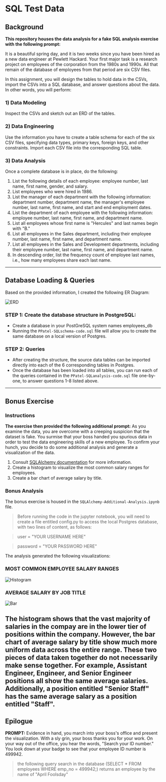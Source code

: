 # SQL Test Data

## Background
**This repository houses the data analysis for a fake SQL analysis exercise with the following prompt:**

It is a beautiful spring day, and it is two weeks since you have been hired as a new data engineer at Pewlett Hackard. Your first major task is a research project on employees of the corporation from the 1980s and 1990s. All that remain of the database of employees from that period are six CSV files.

In this assignment, you will design the tables to hold data in the CSVs, import the CSVs into a SQL database, and answer questions about the data. In other words, you will perform:

### 1) Data Modeling
Inspect the CSVs and sketch out an ERD of the tables.

### 2) Data Engineering
Use the information you have to create a table schema for each of the six CSV files, specifying data types, primary keys, foreign keys, and other constraints. Import each CSV file into the corresponding SQL table.

### 3) Data Analysis
Once a complete database is in place, do the following:
1. List the following details of each employee: employee number, last name, first name, gender, and salary.
2. List employees who were hired in 1986.
3. List the manager of each department with the following information: department number, department name, the manager's employee number, last name, first name, and start and end employment dates.
4. List the department of each employee with the following information: employee number, last name, first name, and department name.
5. List all employees whose first name is "Hercules" and last names begin with "B."
6. List all employees in the Sales department, including their employee number, last name, first name, and department name.
7. List all employees in the Sales and Development departments, including their employee number, last name, first name, and department name.
8. In descending order, list the frequency count of employee last names, i.e., how many employees share each last name.
-----

## Database Loading & Queries
Based on the provided information, I created the following ER Diagram:

![ERD](ERD.png)

### STEP 1: Create the database structure in PostgreSQL:
* Create a database in your PostGreSQL system names employees_db
* Running the `PPatel-SQLschema-code.sql` file will allow you to create the same database on a local version of Postgres. 

### STEP 2: Queries
* After creating the structure, the source data tables can be imported directly into each of the 6 corresponding tables in Postgres. 
* Once the database has been loaded into all tables, you can run each of the queries contained in the  `PPatel-SQLanalysis-code.sql` file one-by-one, to answer questions 1-8 listed above.
-----

## Bonus Exercise

### Instructions
**The exercise then provided the following additional prompt:**
As you examine the data, you are overcome with a creeping suspicion that the dataset is fake. You surmise that your boss handed you spurious data in order to test the data engineering skills of a new employee. To confirm your hunch, you decide to do some additional analysis and generate a visualization of the data.
1. Consult [SQLAlchemy documentation](https://docs.sqlalchemy.org/en/latest/core/engines.html#postgresql) for more information.
2. Create a histogram to visualize the most common salary ranges for employees.
3. Create a bar chart of average salary by title.


### Bonus Analysis
The bonus exercise is housed in the `SQLAlchemy-Additional-Analysis.ipynb` file. 
> Before running the code in the jupyter notebook, you will need to create a file entitled config.py to access the local Postgres database, with two lines of content, as follows:

> user = "YOUR USERNAME HERE"

> password = "YOUR PASSWORD HERE"



The analysis generated the following visualizations:

### MOST COMMON EMPLOYEE SALARY RANGES
![Histogram](Images/histogram.png)


### AVERAGE SALARY BY JOB TITLE
![Bar](Images/bar.png)


The histogram shows that the vast majority of salaries in the compay are in the lower tier of positions within the company.  However, the bar chart of average salary by title show much more uniform data across the entire range.  These two pieces of data taken together do not necessarily make sense together.  For example, Assistant Engineer, Engineer, and Senior Engineer positions all show the same average salaries.  Additionally, a position entitled "Senior Staff" has the same average salary as a position entitled "Staff".  
-----

## Epilogue
**PROMPT:** 
Evidence in hand, you march into your boss's office and present the visualization. With a sly grin, your boss thanks you for your work. On your way out of the office, you hear the words, "Search your ID number." You look down at your badge to see that your employee ID number is 499942.

> the following query search in the database (SELECT * FROM employees WHERE emp_no = 499942;) returns an employee by the name of "April Foolsday"